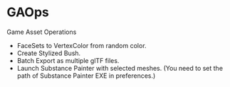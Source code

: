 # GAOps

Game Asset Operations

- FaceSets to VertexColor from random color.
- Create Stylized Bush.
- Batch Export as multiple glTF files.
- Launch Substance Painter with selected meshes. (You need to set the path of Substance Painter EXE in preferences.)
